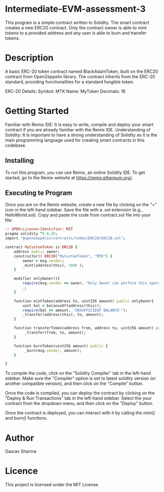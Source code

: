 # Intermediate-EVM-assessment-3
This program is a simple contract written in Solidity. The smart contract creates a new ERC20 contract. Only the contract owner is able to mint tokens to a provided address and any user is able to burn and transfer tokens.

# Description
A basic ERC-20 token contract named BlackAdamToken, built on the ERC20 contract from OpenZeppelin library. The contract inherits from the ERC-20 standard, providing functionalities for a standard fungible token.

ERC-20 Details:
Symbol: MTK
Name: MyToken
Decimals: 18

# Getting Started
Familiar with Remix IDE: It is easy to write, compile and deploy your smart contract if you are already familiar with the Remix IDE.
Understanding of Solidity: It is important to have a strong understanding of Solidity as it is the main programming language used for creating smart contracts in this codebase.

## Installing
To run this program, you can use Remix, an online Solidity IDE. To get started, go to the Remix website at https://remix.ethereum.org/.

## Executing te Program
Once you are on the Remix website, create a new file by clicking on the "+" icon in the left-hand sidebar. Save the file with a .sol extension (e.g., HelloWorld.sol). Copy and paste the code from contract.sol file into your file:

```ruby
// SPDX-License-Identifier: MIT
pragma solidity ^0.8.20;
import "@openzeppelin/contracts/token/ERC20/ERC20.sol";

contract MyCustomToken is ERC20 {
    address public owner;
    constructor() ERC20("MyCustomToken", "MTK") {
        owner = msg.sender;
        _mint(address(this), 1000 );
    }

    modifier onlyOwner(){
        require(msg.sender == owner, "Only Owner can perform this operation.");
        _;
    }

    function mintToken(address to, uint256 amount) public onlyOwner{
        uint bal = balanceOf(address(this));
        require(bal >= amount, "INSUFFICIENT BALANCE!");
        _transfer(address(this), to, amount);
    }

    function transferToken(address from, address to, uint256 amount) public {
         _transfer(from, to, amount);
    }

    function burnToken(uint256 amount) public {
         _burn(msg.sender, amount);
    }

}
```

To compile the code, click on the "Solidity Compiler" tab in the left-hand sidebar. Make sure the "Compiler" option is set to latest solidity version (or another compatible version), and then click on the "Compile" button.

Once the code is compiled, you can deploy the contract by clicking on the "Deploy & Run Transactions" tab in the left-hand sidebar. Select the your contract from the dropdown menu, and then click on the "Deploy" button.

Once the contract is deployed, you can interact with it by calling the mint() and burn() functions.

# Author
Gaurav Sharma

# Licence
This project is licensed under the MIT License.
